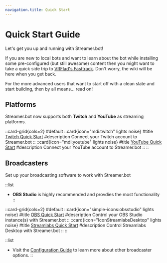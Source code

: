 ```yaml
---
navigation.title: Quick Start
---
```


# Quick Start Guide
Let's get you up and running with Streamer.bot!

If you are new to local bots and want to learn about the bot while installing some pre-configured (but still awesome) content then you might want to take a quick side trip to [VRFlad's Fasttrack](https://vrflad.com/fasttrack). Don't worry, the wiki will be here when you get back.

For the more advanced users that want to start off with a clean slate and start building, then by all means... read on!

## Platforms
Streamer.bot now supports both **Twitch** and **YouTube** as streaming platforms.

::card-grid{cols=2}
#default
  ::card{icon="mdi:twitch" lights noise}
  #title
  [Twitch Quick Start](/get-started/platforms/twitch)
  #description
  Connect your Twitch account to Streamer.bot
  ::
  ::card{icon="mdi:youtube" lights noise}
  #title
  [YouTube Quick Start](/get-started/platforms/youtube)
  #description
  Connect your YouTube account to Streamer.bot
  ::
::

## Broadcasters
Set up your broadcasting software to work with Streamer.bot

::list
- **OBS Studio** is highly recommended and provdies the most functionality
::

::card-grid{cols=2}
#default
  ::card{icon="simple-icons:obsstudio" lights noise}
  #title
  [OBS Quick Start](/get-started/broadcasters/obs-studio)
  #description
  Control your OBS Studio instance(s) with Streamer.bot
  ::
  ::card{icon="IconStreamlabsDesktop" lights noise}
  #title
  [Streamlabs Quick Start](/get-started/broadcasters/streamlabs-desktop)
  #description
  Control Streamlabs Desktop with Streamer.bot
  ::
::

::list
- Visit the [Configuration Guide](/guide) to learn more about other broadcaster options.
::